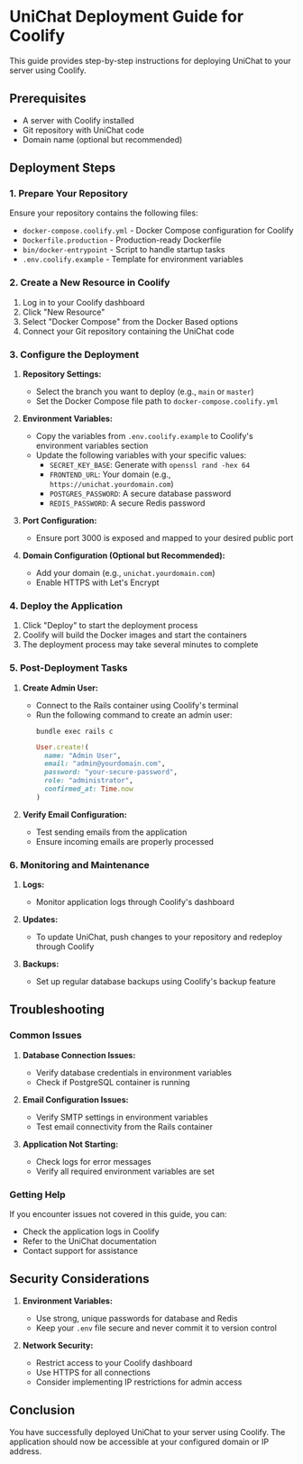 # UniChat Deployment Guide for Coolify

This guide provides step-by-step instructions for deploying UniChat to your server using Coolify.

## Prerequisites

- A server with Coolify installed
- Git repository with UniChat code
- Domain name (optional but recommended)

## Deployment Steps

### 1. Prepare Your Repository

Ensure your repository contains the following files:
- `docker-compose.coolify.yml` - Docker Compose configuration for Coolify
- `Dockerfile.production` - Production-ready Dockerfile
- `bin/docker-entrypoint` - Script to handle startup tasks
- `.env.coolify.example` - Template for environment variables

### 2. Create a New Resource in Coolify

1. Log in to your Coolify dashboard
2. Click "New Resource"
3. Select "Docker Compose" from the Docker Based options
4. Connect your Git repository containing the UniChat code

### 3. Configure the Deployment

1. **Repository Settings:**
   - Select the branch you want to deploy (e.g., `main` or `master`)
   - Set the Docker Compose file path to `docker-compose.coolify.yml`

2. **Environment Variables:**
   - Copy the variables from `.env.coolify.example` to Coolify's environment variables section
   - Update the following variables with your specific values:
     - `SECRET_KEY_BASE`: Generate with `openssl rand -hex 64`
     - `FRONTEND_URL`: Your domain (e.g., `https://unichat.yourdomain.com`)
     - `POSTGRES_PASSWORD`: A secure database password
     - `REDIS_PASSWORD`: A secure Redis password

3. **Port Configuration:**
   - Ensure port 3000 is exposed and mapped to your desired public port

4. **Domain Configuration (Optional but Recommended):**
   - Add your domain (e.g., `unichat.yourdomain.com`)
   - Enable HTTPS with Let's Encrypt

### 4. Deploy the Application

1. Click "Deploy" to start the deployment process
2. Coolify will build the Docker images and start the containers
3. The deployment process may take several minutes to complete

### 5. Post-Deployment Tasks

1. **Create Admin User:**
   - Connect to the Rails container using Coolify's terminal
   - Run the following command to create an admin user:
     ```
     bundle exec rails c
     ```
     ```ruby
     User.create!(
       name: "Admin User",
       email: "admin@yourdomain.com",
       password: "your-secure-password",
       role: "administrator",
       confirmed_at: Time.now
     )
     ```

2. **Verify Email Configuration:**
   - Test sending emails from the application
   - Ensure incoming emails are properly processed

### 6. Monitoring and Maintenance

1. **Logs:**
   - Monitor application logs through Coolify's dashboard

2. **Updates:**
   - To update UniChat, push changes to your repository and redeploy through Coolify

3. **Backups:**
   - Set up regular database backups using Coolify's backup feature

## Troubleshooting

### Common Issues

1. **Database Connection Issues:**
   - Verify database credentials in environment variables
   - Check if PostgreSQL container is running

2. **Email Configuration Issues:**
   - Verify SMTP settings in environment variables
   - Test email connectivity from the Rails container

3. **Application Not Starting:**
   - Check logs for error messages
   - Verify all required environment variables are set

### Getting Help

If you encounter issues not covered in this guide, you can:
- Check the application logs in Coolify
- Refer to the UniChat documentation
- Contact support for assistance

## Security Considerations

1. **Environment Variables:**
   - Use strong, unique passwords for database and Redis
   - Keep your `.env` file secure and never commit it to version control

2. **Network Security:**
   - Restrict access to your Coolify dashboard
   - Use HTTPS for all connections
   - Consider implementing IP restrictions for admin access

## Conclusion

You have successfully deployed UniChat to your server using Coolify. The application should now be accessible at your configured domain or IP address.

